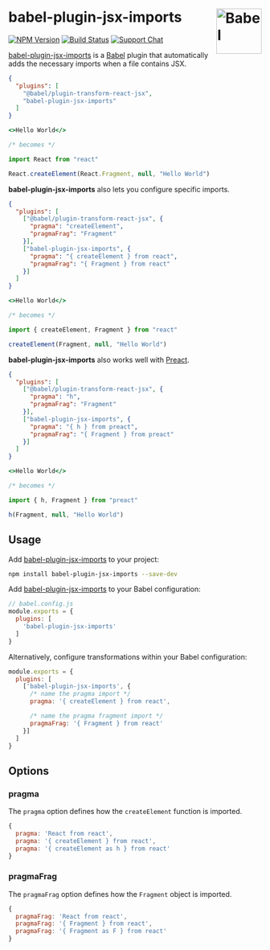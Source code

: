 # babel-plugin-jsx-imports [<img src="https://jonneal.dev/node-logo.svg" alt="Babel" width="90" height="90" align="right">][Babel]

[![NPM Version][npm-img]][npm-url]
[![Build Status][cli-img]][cli-url]
[![Support Chat][git-img]][git-url]

[babel-plugin-jsx-imports] is a [Babel] plugin that automatically adds the
necessary imports when a file contains JSX.

```json
{
  "plugins": [
    "@babel/plugin-transform-react-jsx",
    "babel-plugin-jsx-imports"
  ]
}
```

```jsx
<>Hello World</>

/* becomes */

import React from "react"

React.createElement(React.Fragment, null, "Hello World")
```

**babel-plugin-jsx-imports** also lets you configure specific imports.

```json
{
  "plugins": [
    ["@babel/plugin-transform-react-jsx", {
      "pragma": "createElement",
      "pragmaFrag": "Fragment"
    }],
    ["babel-plugin-jsx-imports", {
      "pragma": "{ createElement } from react",
      "pragmaFrag": "{ Fragment } from react"
    }]
  ]
}
```

```jsx
<>Hello World</>

/* becomes */

import { createElement, Fragment } from "react"

createElement(Fragment, null, "Hello World")
```

**babel-plugin-jsx-imports** also works well with [Preact].

```json
{
  "plugins": [
    ["@babel/plugin-transform-react-jsx", {
      "pragma": "h",
      "pragmaFrag": "Fragment"
    }],
    ["babel-plugin-jsx-imports", {
      "pragma": "{ h } from preact",
      "pragmaFrag": "{ Fragment } from preact"
    }]
  ]
}
```

```jsx
<>Hello World</>

/* becomes */

import { h, Fragment } from "preact"

h(Fragment, null, "Hello World")
```

## Usage

Add [babel-plugin-jsx-imports] to your project:

```bash
npm install babel-plugin-jsx-imports --save-dev
```

Add [babel-plugin-jsx-imports] to your Babel configuration:

```js
// babel.config.js
module.exports = {
  plugins: [
    'babel-plugin-jsx-imports'
  ]
}
```

Alternatively, configure transformations within your Babel configuration:

```js
module.exports = {
  plugins: [
    ['babel-plugin-jsx-imports', {
      /* name the pragma import */
      pragma: '{ createElement } from react',

      /* name the pragma fragment import */
      pragmaFrag: '{ Fragment } from react'
    }]
  ]
}
```

## Options

### pragma

The `pragma` option defines how the `createElement` function is imported.

```js
{
  pragma: 'React from react',
  pragma: '{ createElement } from react',
  pragma: '{ createElement as h } from react'
}
```

### pragmaFrag

The `pragmaFrag` option defines how the `Fragment` object is imported.

```js
{
  pragmaFrag: 'React from react',
  pragmaFrag: '{ Fragment } from react',
  pragmaFrag: '{ Fragment as F } from react'
}
```

[cli-img]: https://img.shields.io/travis/jonathantneal/babel-plugin-jsx-imports.svg
[cli-url]: https://travis-ci.org/jonathantneal/babel-plugin-jsx-imports
[git-img]: https://img.shields.io/badge/support-chat-blue.svg
[git-url]: https://gitter.im/postcss/postcss
[npm-img]: https://img.shields.io/npm/v/babel-plugin-jsx-imports.svg
[npm-url]: https://www.npmjs.com/package/babel-plugin-jsx-imports

[Babel]: https://babeljs.io/
[babel-plugin-jsx-imports]: https://github.com/jonathantneal/babel-plugin-jsx-imports
[Preact]: https://github.com/preactjs/preact
